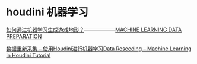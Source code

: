 # houdini 机器学习

[如何通过机器学习生成游戏地形？](https://www.163.com/dy/article/G6LDGOAN0516BJGJ.html)——————[MACHINE LEARNING DATA PREPARATION](https://www.sidefx.com/tutorials/machine-learning-data-preparation/)

[数据重新采集 – 使用Houdini进行机器学习Data Reseeding – Machine Learning in Houdini Tutorial](https://www.vfxforce.cn/archives/15814)


